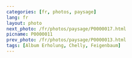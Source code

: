 ```yaml
---
categories: [fr, photos, paysage]
lang: fr
layout: photo
next_photo: /fr/photos/paysage/P0000017.html
picname: P0000011
prev_photo: /fr/photos/paysage/P0000013.html
tags: [Album Erholung, Chelly, Feigenbaum]
---
```

